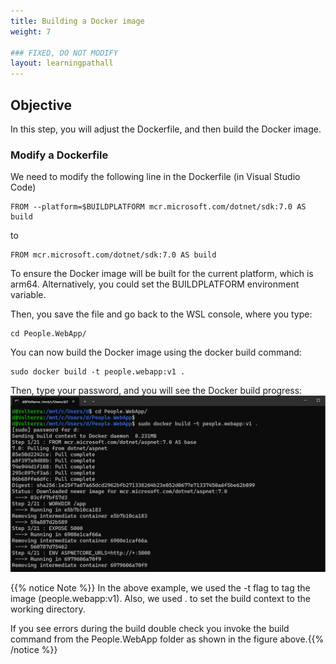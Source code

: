 ```yaml
---
title: Building a Docker image
weight: 7

### FIXED, DO NOT MODIFY
layout: learningpathall
---
```


## Objective
In this step, you will adjust the Dockerfile, and then build the Docker image.

### Modify a Dockerfile
We need to modify the following line in the Dockerfile (in Visual Studio Code) 

```
FROM --platform=$BUILDPLATFORM mcr.microsoft.com/dotnet/sdk:7.0 AS build
```

to 

```
FROM mcr.microsoft.com/dotnet/sdk:7.0 AS build
```

To ensure the Docker image will be built for the current platform, which is arm64. Alternatively, you could set the BUILDPLATFORM environment variable.

Then, you save the file and go back to the WSL console, where you type:
```console
cd People.WebApp/
```

You can now build the Docker image using the docker build command:
```console
sudo docker build -t people.webapp:v1 .
```

Then, type your password, and you will see the Docker build progress:
![command prompt#left](figures/19.png "Figure 19. Building a Docker image")

{{% notice Note %}} In the above example, we used the -t flag to tag the image (people.webapp:v1). Also, we used . to set the build context to the working directory. 

If you see errors during the build double check you invoke the build command from the People.WebApp folder as shown in the figure above.{{% /notice %}}